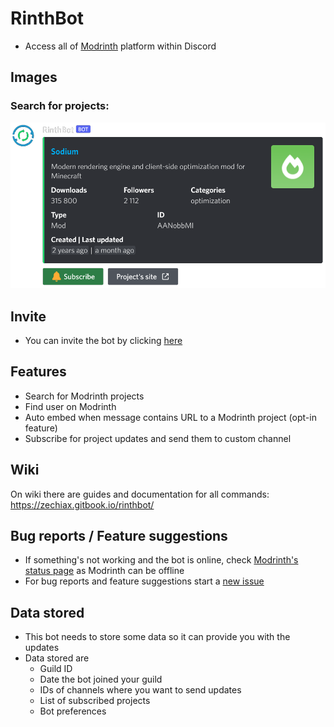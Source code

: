 # RinthBot

-  Access all of [Modrinth](https://modrinth.com/) platform within Discord 

## Images
### Search for projects:
[![Search embed](./assets/search_embed.png)](https://github.com/Zechiax/RinthBot)

## Invite
- You can invite the bot by clicking [here](https://discord.com/api/oauth2/authorize?client_id=986993814671614094&permissions=537316416&scope=bot%20applications.commands)

## Features
- Search for Modrinth projects
- Find user on Modrinth
- Auto embed when message contains URL to a Modrinth project (opt-in feature)
- Subscribe for project updates and send them to custom channel

## Wiki
On wiki there are guides and documentation for all commands: https://zechiax.gitbook.io/rinthbot/

## Bug reports / Feature suggestions
- If something's not working and the bot is online, check [Modrinth's status page](https://status.modrinth.com/) as Modrinth can be offline
- For bug reports and feature suggestions start a [new issue](https://github.com/Zechiax/RinthBot/issues/new)

## Data stored
- This bot needs to store some data so it can provide you with the updates
- Data stored are
    - Guild ID
    - Date the bot joined your guild
    - IDs of channels where you want to send updates
    - List of subscribed projects
    - Bot preferences
